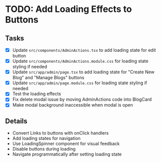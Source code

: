 # TODO: Add Loading Effects to Buttons

## Tasks
- [x] Update `src/components/AdminActions.tsx` to add loading state for edit button
- [x] Update `src/components/AdminActions.module.css` for loading state styling if needed
- [x] Update `src/app/admin/page.tsx` to add loading state for "Create New Blog" and "Manage Blogs" buttons
- [x] Update `src/app/admin/page.module.css` for loading state styling if needed
- [x] Test the loading effects
- [x] Fix delete modal issue by moving AdminActions code into BlogCard
- [x] Make modal background inaccessible when modal is open

## Details
- Convert Links to buttons with onClick handlers
- Add loading states for navigation
- Use LoadingSpinner component for visual feedback
- Disable buttons during loading
- Navigate programmatically after setting loading state
